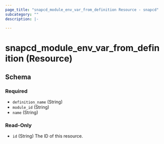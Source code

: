 ```yaml
---
page_title: "snapcd_module_env_var_from_definition Resource - snapcd"
subcategory: ""
description: |-
  
---
```


# snapcd_module_env_var_from_definition (Resource)






<!-- schema generated by tfplugindocs -->
## Schema

### Required

- `definition_name` (String)
- `module_id` (String)
- `name` (String)

### Read-Only

- `id` (String) The ID of this resource.
